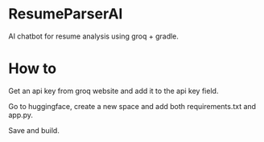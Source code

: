 # ResumeParserAI
AI chatbot for resume analysis using groq + gradle.

# How to
Get an api key from groq website and add it to the api key field.

Go to huggingface, create a new space and add both requirements.txt and app.py.

Save and build.
